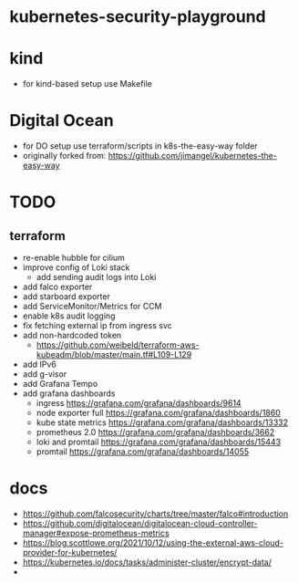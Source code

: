 # kubernetes-security-playground

# kind
- for kind-based setup use Makefile

# Digital Ocean
- for DO setup use terraform/scripts in k8s-the-easy-way folder
- originally forked from: https://github.com/jimangel/kubernetes-the-easy-way

# TODO
## terraform 
- re-enable hubble for cilium
- improve config of Loki stack
  - add sending audit logs into Loki
- add falco exporter
- add starboard exporter
- add ServiceMonitor/Metrics for CCM
- enable k8s audit logging
- fix fetching external ip from ingress svc
- add non-hardcoded token
  - https://github.com/weibeld/terraform-aws-kubeadm/blob/master/main.tf#L109-L129
- add IPv6
- add g-visor
- add Grafana Tempo
- add grafana dashboards
  - ingress https://grafana.com/grafana/dashboards/9614
  - node exporter full https://grafana.com/grafana/dashboards/1860
  - kube state metrics https://grafana.com/grafana/dashboards/13332
  - prometheus 2.0 https://grafana.com/grafana/dashboards/3662
  - loki and promtail https://grafana.com/grafana/dashboards/15443
  - promtail https://grafana.com/grafana/dashboards/14055

# docs
- https://github.com/falcosecurity/charts/tree/master/falco#introduction
- https://github.com/digitalocean/digitalocean-cloud-controller-manager#expose-prometheus-metrics
- https://blog.scottlowe.org/2021/10/12/using-the-external-aws-cloud-provider-for-kubernetes/
- https://kubernetes.io/docs/tasks/administer-cluster/encrypt-data/
- 